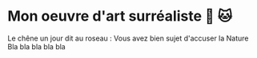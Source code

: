 # Mon oeuvre d'art surréaliste :koala: :cat:

Le chêne un jour dit au roseau :
Vous avez bien sujet d'accuser la Nature
Bla bla bla bla bla
